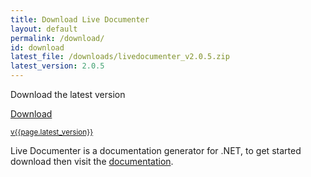 ```yaml
---
title: Download Live Documenter
layout: default
permalink: /download/
id: download
latest_file: /downloads/livedocumenter_v2.0.5.zip
latest_version: 2.0.5
---
```


<section class="container-fluid download py-5">
    <div class="container py-5 align-items-center">
        <div class="row introduction justify-content-center">
            <p>Download the latest version</p>
        </div>
        <div class="row align-items-center">
            <div class="col-md d-flex justify-content-center">
                <a class="download_button" href="{{ page.latest_file }}" target="_blank">
                    <p class="link_text"><i class="fas fa-download"></i>Download</p>
                    <small>v{{page.latest_version}}</small>
                </a>
            </div>
        </div>
    </div>
</section>
<section class="container pt-5">
    <div class="row justify-content-center preamble">
        <p>Live Documenter is a documentation generator for .NET, to get started download then visit the <a href="/docs">documentation</a>.</p>
    </div>
</section>